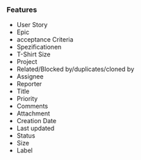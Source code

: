 ### Features

* User Story
* Epic
* acceptance Criteria
* Spezificationen
* T-Shirt Size
* Project
* Related/Blocked by/duplicates/cloned by
* Assignee
* Reporter
* Title
* Priority
* Comments
* Attachment
* Creation Date
* Last updated
* Status
* Size
* Label